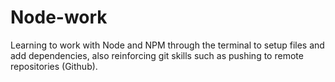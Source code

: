 # Node-work 
Learning to work with Node and NPM through the terminal to setup files and add dependencies, also reinforcing git skills such as pushing to remote repositories (Github). 
